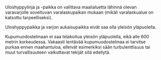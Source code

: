 Uloshyppylinja ja -paikka on valittava maalialuetta lähinnä olevan varavarjolle soveltuvan varalaskupaikan mukaan (mikäli varalaskualue on katsottu tarpeelliseksi).

Uloshyppypaikka ja varjon aukaisupaikka eivät saa olla yleisön yläpuolella.

Kupumuodostelmaan ei saa telakoitua yleisön yläpuolella, eikä alle 600 metrin korkeudessa. Vakaasti lentävää kupumuodostelmaa ei tarvitse purkaa ennen maahantuloa, elleivät esimerkiksi sään turbulenttisuus tai muut turvallisuuteen vaikuttavat tekijät sitä edellytä.
